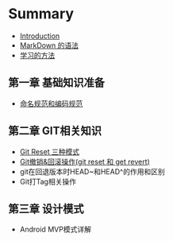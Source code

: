 # Summary

* [Introduction](README.md)
* [MarkDown 的语法](markdown-yu-fa.md)
* [学习的方法](xue-xi-de-fang-fa.md)

## 第一章 基础知识准备

* [命名规范和编码规范](ming-ming-gui-fan-he-bian-ma-gui-fan.md)

## 第二章 GIT相关知识

* [Git Reset 三种模式](di-er-zhang-git-xiang-guan-zhi-shi/git-reset-san-zhong-mo-shi.md)
* [Git撤销&回滚操作\(git reset 和 get revert\)](di-er-zhang-git-xiang-guan-zhi-shi/gitche-950026-hui-gun-cao-4f5c28-git-reset-he-get-revert.md)
* git在回退版本时HEAD~和HEAD^的作用和区别
* Git打Tag相关操作

## 第三章 设计模式

* Android MVP模式详解

